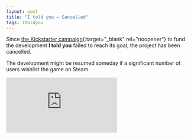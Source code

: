 ```yaml
---
layout: post
title: "I told you — Cancelled"
tags: itoldyou
---
```


Since [the Kickstarter campaign](https://www.kickstarter.com/projects/juanlao/i-told-you-a-new-tactical-action-adventure){:target="_blank" rel="noopener"} to fund the development **I told you** failed to reach its goal, the project has been cancelled.

The development might be resumed someday if a significant number of users wishlist the game on Steam.

<iframe class="steamWidget" src="https://store.steampowered.com/widget/1388890/?t=A%20tactical%20action%20adventure%20in%20which%20you%20will%20have%20to%20use%20stealth%20and%20the%20few%20resources%20at%20your%20hand%20to%20face%20the%20forces%20of%20a%20regime%20that%20took%20away%20the%20only%20thing%20you%20had%20left." frameborder="0"></iframe>
